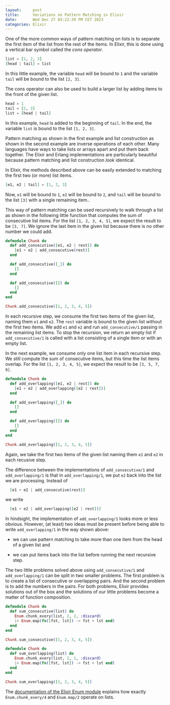 ```yaml
---
layout:     post
title:      Variations on Pattern Matching in Elixir
date:       Wed Dec 27 03:22:39 PM CET 2023
categories: Elixir
---
```

One of the more common ways of pattern matching on lists is to
separate the first item of the list from the rest of the items.  In
Elixir, this is done using a vertical bar symbol called the *cons
operator*.

```elixir
list = [1, 2, 3]
[head | tail] = list
```

In this little example, the variable <code>head</code> will be bound
to <code>1</code> and the variable <code>tail</code> will be bound to
the list <code>[2, 3]</code>.

The cons operator can also be used to build a larger list by adding
items to the front of the given list.

```elixir
head = 1
tail = [2, 3]
list = [head | tail]
```

In this example, <code>head</code> is added to the beginning of
<code>tail</code>. In the end, the variable <code>list</code> is bound
to the list <code>[1, 2, 3]</code>.

Pattern matching as shown in the first example and list construction
as shown in the second example are inverse operations of each
other. Many languages have ways to take lists or arrays apart and put
them back together. The Elixir and Erlang implementations are
particularly beautiful because pattern matching and list construction
*look* identical.

In Elixir, the methods described above can be easily extended to
matching the first two (or more) list items.

```elixir
[e1, e2 | tail] = [1, 2, 3]
```

Now, <code>e1</code> will be bound to <code>1</code>, <code>e2</code>
will be bound to <code>2</code>, and <code>tail</code> will be bound
to the list <code>[3]</code> with a single remaining item..

This way of pattern matching can be used recursively to walk through a
list as shown in the following little function that computes the sum
of consecutive list items. For the list <code>[1, 2, 3, 4, 5]</code>,
we expect the result to be <code>[3, 7]</code>.  We ignore the last
item in the given list because there is no other number we could add.

```elixir
defmodule Chunk do
  def add_consecutive([e1, e2 | rest]) do
    [e1 + e2 | add_consecutive(rest)]
  end

  def add_consecutive([_]) do
    []
  end

  def add_consecutive([]) do
    []
  end
end

Chunk.add_consecutive([1, 2, 3, 4, 5])
```

In each recursive step, we consume the first two items of the given
list, naming them <code>e1</code> and <code>e2</code>. The
<code>rest</code> variable is bound to the given list without the
first two items.  We add <code>e1</code> and <code>e2</code> and run
<code>add_consecutive/1</code> passing in the remaining list items. To
stop the recursion, we return an empty list if
<code>add_consecutive/1</code> is called with a list consisting of a
single item or with an empty list.

In the next example, we consume only one list item in each recursive
step. We still compute the sum of consecutive items, but this time the
list items overlap. For the list <code>[1, 2, 3, 4, 5]</code>, we
expect the result to be <code>[3, 5, 7, 9]</code>.

```elixir
defmodule Chunk do
  def add_overlapping([e1, e2 | rest]) do
    [e1 + e2 | add_overlapping([e2 | rest])]
  end

  def add_overlapping([_]) do
    []
  end

  def add_overlapping([]) do
    []
  end
end

Chunk.add_overlapping([1, 2, 3, 4, 5])
```

Again, we take the first two items of the given list naming them
<code>e1</code> and <code>e2</code> in each recusive step.

The difference between the implementations of
<code>add_consecutive/1</code> and <code>add_overlapping/1</code> is
that in <code>add_overlapping/1</code>, we put <code>e2</code> back
into the list we are processing. Instead of

```elixir
  [e1 + e2 | add_consecutive(rest)]
```

we write

```elixir
  [e1 + e2 | add_overlapping([e2 | rest])]
```

In hindsight, the implementation of <code>add_overlapping/1</code>
looks more or less obvious. However, (at least) two ideas must be
present before being able to write <code>add_overlapping/1</code> in
the way shown above:

  - we can use pattern matching to take more than one item from the
    head of a given list and

  - we can put items back into the list before running the next
    recursive step.

The two little problems solved above using
<code>add_consecutive/1</code> and <code>add_overlapping/1</code> can
be split in two smaller problems. The first problem is to create a
list of consecutive or overlapping pairs. And the second problem is to
add the numbers in the pairs. For both problems, Elixir provides
solutions out of the box and the solutions of our little problems
become a matter of function composition.

```elixir
defmodule Chunk do
  def sum_consecutive(list) do
    Enum.chunk_every(list, 2, 2, :discard)
    |> Enum.map(fn([fst, lst]) -> fst + lst end)
  end
end

Chunk.sum_consecutive([1, 2, 3, 4, 5])
```

```elixir
defmodule Chunk do
  def sum_overlapping(list) do
    Enum.chunk_every(list, 2, 1, :discard)
    |> Enum.map(fn([fst, lst]) -> fst + lst end)
  end
end

Chunk.sum_overlapping([1, 2, 3, 4, 5])
```

The [documentation of the Elixir Enum
module](https://hexdocs.pm/elixir/Enum.html) explains how exactly
<code>Enum.chunk_every/4</code> and <code>Enum.map/2</code> operate on
lists.
